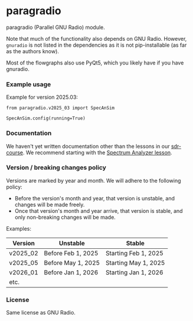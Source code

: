 # paragradio
    
paragradio (Parallel GNU Radio) module.
    
Note that much of the functionality also depends on GNU Radio. However, `gnuradio` is not listed in the dependencies as it is not pip-installable (as far as the authors know).

Most of the flowgraphs also use PyQt5, which you likely have if you have gnuradio.
    
### Example usage

Example for version 2025.03:

```python3
from paragradio.v2025_03 import SpecAnSim

SpecAnSim.config(running=True)
```

### Documentation

We haven't yet written documentation other than the lessons in our [sdr-course](https://github.com/python-can-define-radio/sdr-course/). We recommend starting with the [Spectrum Analyzer lesson](https://github.com/python-can-define-radio/sdr-course/blob/main/classroom_activities/Ch01_Diving_in_Headfirst/020_Spec_A_paragradio.md).

### Version / breaking changes policy

Versions are marked by year and month. We will adhere to the following policy:
    
- Before the version's month and year, that version is unstable, and changes will be made freely.
- Once that version's month and year arrive, that version is stable, and only non-breaking changes will be made.

Examples:

| Version  | Unstable              | Stable                 |
|----------|-----------------------|------------------------|
| v2025_02 | Before Feb 1, 2025    | Starting Feb 1, 2025   | 
| v2025_05 | Before May 1, 2025    | Starting May 1, 2025   | 
| v2026_01 | Before Jan 1, 2026    | Starting Jan 1, 2026   | 
| etc.     |                       |                        |

### License

Same license as GNU Radio.
